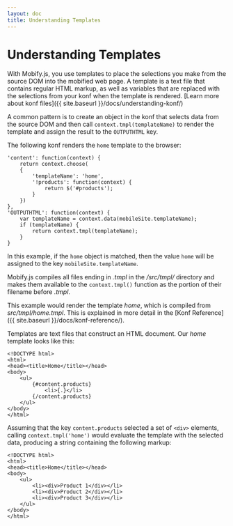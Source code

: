 ```yaml
---
layout: doc
title: Understanding Templates 
---
```


# Understanding Templates
    
With Mobify.js, you use templates to place the selections you make
from the source DOM into the mobified web page. A template is a text
file that contains regular HTML markup, as well as variables that are
replaced with the selections from your konf when the template is
rendered. [Learn more about konf files]({{ site.baseurl }}/docs/understanding-konf/)

A common pattern is to create an object in the konf that selects data
from the source DOM and then call `context.tmpl(templateName)` to 
render the template and assign the result to the `OUTPUTHTML` key.

The following konf renders the `home` template to the browser:

    'content': function(context) {
        return context.choose(
        {
            'templateName': 'home',
            '!products': function(context) {
                return $('#products');
            }
        })
    },
    'OUTPUTHTML': function(context) {
        var templateName = context.data(mobileSite.templateName);
        if (templateName) {
            return context.tmpl(templateName);
        }
    }


In this example, if the `home` object is matched, then the value
`home` will be assigned to the key `mobileSite.templateName`.

Mobify.js compiles all files ending in _.tmpl_ in the _/src/tmpl/_
directory and makes them available to the `context.tmpl()` function as
the portion of their filename before _.tmpl_.

This example would render the template _home_, which is compiled from
_src/tmpl/home.tmpl_. This is explained in more detail in the [Konf
Reference]({{ site.baseurl }}/docs/konf-reference/).

Templates are text files that construct an HTML document. Our _home_
template looks like this:

    <!DOCTYPE html>
    <html>
    <head><title>Home</title></head>
    <body>
        <ul>
            {#content.products}
                <li>{.}</li>
            {/content.products}
        </ul>
    </body>
    </html>

Assuming that the key `content.products` selected a set of `<div>`
elements, calling `context.tmpl('home')` would evaluate the template
with the selected data, producing a string containing the following
markup:

    <!DOCTYPE html>
    <html>
    <head><title>Home</title></head>
    <body>
        <ul>
            <li><div>Product 1</div></li>
            <li><div>Product 2</div></li>
            <li><div>Product 3</div></li>
        </ul>
    </body>
    </html>
